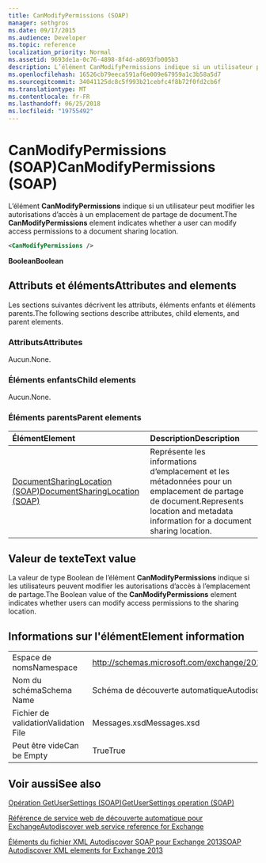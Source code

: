 ```yaml
---
title: CanModifyPermissions (SOAP)
manager: sethgros
ms.date: 09/17/2015
ms.audience: Developer
ms.topic: reference
localization_priority: Normal
ms.assetid: 9693de1a-0c76-4898-8f4d-a8693fb005b3
description: L’élément CanModifyPermissions indique si un utilisateur peut modifier les autorisations d’accès à un emplacement de partage de document.
ms.openlocfilehash: 16526cb79eeca591af6e009e67959a1c3b58a5d7
ms.sourcegitcommit: 34041125dc8c5f993b21cebfc4f8b72f0fd2cb6f
ms.translationtype: MT
ms.contentlocale: fr-FR
ms.lasthandoff: 06/25/2018
ms.locfileid: "19755492"
---
```

# <a name="canmodifypermissions-soap"></a><span data-ttu-id="9a83f-103">CanModifyPermissions (SOAP)</span><span class="sxs-lookup"><span data-stu-id="9a83f-103">CanModifyPermissions (SOAP)</span></span>

<span data-ttu-id="9a83f-104">L’élément **CanModifyPermissions** indique si un utilisateur peut modifier les autorisations d’accès à un emplacement de partage de document.</span><span class="sxs-lookup"><span data-stu-id="9a83f-104">The **CanModifyPermissions** element indicates whether a user can modify access permissions to a document sharing location.</span></span> 
  
```XML
<CanModifyPermissions /> 
```

 <span data-ttu-id="9a83f-105">**Boolean**</span><span class="sxs-lookup"><span data-stu-id="9a83f-105">**Boolean**</span></span>
## <a name="attributes-and-elements"></a><span data-ttu-id="9a83f-106">Attributs et éléments</span><span class="sxs-lookup"><span data-stu-id="9a83f-106">Attributes and elements</span></span>

<span data-ttu-id="9a83f-107">Les sections suivantes décrivent les attributs, éléments enfants et éléments parents.</span><span class="sxs-lookup"><span data-stu-id="9a83f-107">The following sections describe attributes, child elements, and parent elements.</span></span>
  
### <a name="attributes"></a><span data-ttu-id="9a83f-108">Attributs</span><span class="sxs-lookup"><span data-stu-id="9a83f-108">Attributes</span></span>

<span data-ttu-id="9a83f-109">Aucun.</span><span class="sxs-lookup"><span data-stu-id="9a83f-109">None.</span></span>
  
### <a name="child-elements"></a><span data-ttu-id="9a83f-110">Éléments enfants</span><span class="sxs-lookup"><span data-stu-id="9a83f-110">Child elements</span></span>

<span data-ttu-id="9a83f-111">Aucun.</span><span class="sxs-lookup"><span data-stu-id="9a83f-111">None.</span></span>
  
### <a name="parent-elements"></a><span data-ttu-id="9a83f-112">Éléments parents</span><span class="sxs-lookup"><span data-stu-id="9a83f-112">Parent elements</span></span>

|<span data-ttu-id="9a83f-113">**Élément**</span><span class="sxs-lookup"><span data-stu-id="9a83f-113">**Element**</span></span>|<span data-ttu-id="9a83f-114">**Description**</span><span class="sxs-lookup"><span data-stu-id="9a83f-114">**Description**</span></span>|
|:-----|:-----|
|[<span data-ttu-id="9a83f-115">DocumentSharingLocation (SOAP)</span><span class="sxs-lookup"><span data-stu-id="9a83f-115">DocumentSharingLocation (SOAP)</span></span>](documentsharinglocation-soap.md) <br/> |<span data-ttu-id="9a83f-116">Représente les informations d’emplacement et les métadonnées pour un emplacement de partage de document.</span><span class="sxs-lookup"><span data-stu-id="9a83f-116">Represents location and metadata information for a document sharing location.</span></span>  <br/> |
   
## <a name="text-value"></a><span data-ttu-id="9a83f-117">Valeur de texte</span><span class="sxs-lookup"><span data-stu-id="9a83f-117">Text value</span></span>

<span data-ttu-id="9a83f-118">La valeur de type Boolean de l’élément **CanModifyPermissions** indique si les utilisateurs peuvent modifier les autorisations d’accès à l’emplacement de partage.</span><span class="sxs-lookup"><span data-stu-id="9a83f-118">The Boolean value of the **CanModifyPermissions** element indicates whether users can modify access permissions to the sharing location.</span></span> 
  
## <a name="element-information"></a><span data-ttu-id="9a83f-119">Informations sur l'élément</span><span class="sxs-lookup"><span data-stu-id="9a83f-119">Element information</span></span>

|||
|:-----|:-----|
|<span data-ttu-id="9a83f-120">Espace de noms</span><span class="sxs-lookup"><span data-stu-id="9a83f-120">Namespace</span></span>  <br/> |http://schemas.microsoft.com/exchange/2010/Autodiscover  <br/> |
|<span data-ttu-id="9a83f-121">Nom du schéma</span><span class="sxs-lookup"><span data-stu-id="9a83f-121">Schema Name</span></span>  <br/> |<span data-ttu-id="9a83f-122">Schéma de découverte automatique</span><span class="sxs-lookup"><span data-stu-id="9a83f-122">Autodiscover schema</span></span>  <br/> |
|<span data-ttu-id="9a83f-123">Fichier de validation</span><span class="sxs-lookup"><span data-stu-id="9a83f-123">Validation File</span></span>  <br/> |<span data-ttu-id="9a83f-124">Messages.xsd</span><span class="sxs-lookup"><span data-stu-id="9a83f-124">Messages.xsd</span></span>  <br/> |
|<span data-ttu-id="9a83f-125">Peut être vide</span><span class="sxs-lookup"><span data-stu-id="9a83f-125">Can be Empty</span></span>  <br/> |<span data-ttu-id="9a83f-126">True</span><span class="sxs-lookup"><span data-stu-id="9a83f-126">True</span></span>  <br/> |
   
## <a name="see-also"></a><span data-ttu-id="9a83f-127">Voir aussi</span><span class="sxs-lookup"><span data-stu-id="9a83f-127">See also</span></span>



[<span data-ttu-id="9a83f-128">Opération GetUserSettings (SOAP)</span><span class="sxs-lookup"><span data-stu-id="9a83f-128">GetUserSettings operation (SOAP)</span></span>](getusersettings-operation-soap.md)


[<span data-ttu-id="9a83f-129">Référence de service web de découverte automatique pour Exchange</span><span class="sxs-lookup"><span data-stu-id="9a83f-129">Autodiscover web service reference for Exchange</span></span>](autodiscover-web-service-reference-for-exchange.md)
  
[<span data-ttu-id="9a83f-130">Éléments du fichier XML Autodiscover SOAP pour Exchange 2013</span><span class="sxs-lookup"><span data-stu-id="9a83f-130">SOAP Autodiscover XML elements for Exchange 2013</span></span>](soap-autodiscover-xml-elements-for-exchange-2013.md)

